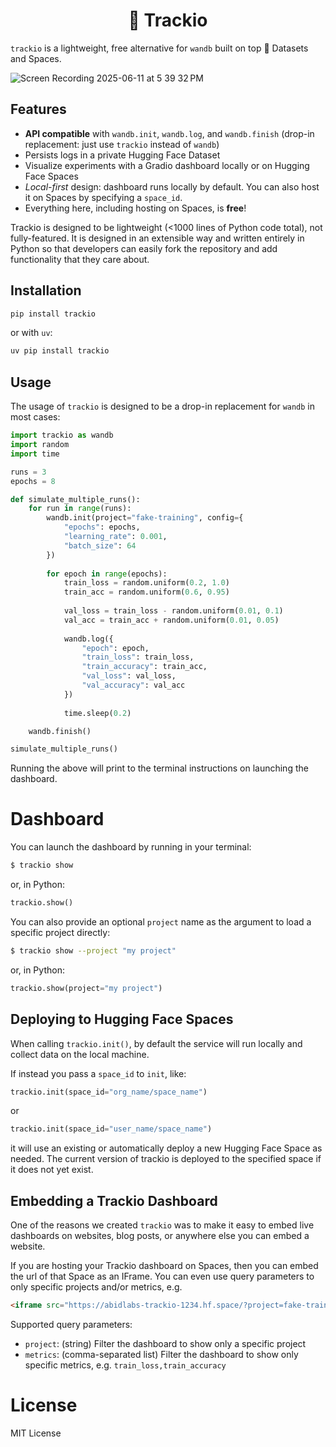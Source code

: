 <p align="center">
<h1><center> 🎯 Trackio</center></h1>
</p>

`trackio` is a lightweight, free alternative for `wandb` built on top 🤗 Datasets and Spaces.

![Screen Recording 2025-06-11 at 5 39 32 PM](https://github.com/user-attachments/assets/5cf12286-54e7-4119-8a20-88c2cbd37ab6)


## Features
- **API compatible** with `wandb.init`, `wandb.log`, and `wandb.finish` (drop-in replacement: just use `trackio` instead of `wandb`)
- Persists logs in a private Hugging Face Dataset
- Visualize experiments with a Gradio dashboard locally or on Hugging Face Spaces
- *Local-first* design: dashboard runs locally by default. You can also host it on Spaces by specifying a `space_id`.
- Everything here, including hosting on Spaces, is **free**!

Trackio is designed to be lightweight (<1000 lines of Python code total), not fully-featured. It is designed in an extensible way and written entirely in Python so that developers can easily fork the repository and add functionality that they care about.


## Installation

```bash
pip install trackio
```

or with `uv`:

```py
uv pip install trackio
```

## Usage

The usage of `trackio` is designed to be a drop-in replacement for `wandb` in most cases:

```python
import trackio as wandb
import random
import time

runs = 3
epochs = 8

def simulate_multiple_runs():
    for run in range(runs):
        wandb.init(project="fake-training", config={
            "epochs": epochs,
            "learning_rate": 0.001,
            "batch_size": 64
        })
        
        for epoch in range(epochs):
            train_loss = random.uniform(0.2, 1.0)
            train_acc = random.uniform(0.6, 0.95)
    
            val_loss = train_loss - random.uniform(0.01, 0.1)
            val_acc = train_acc + random.uniform(0.01, 0.05)
    
            wandb.log({
                "epoch": epoch,
                "train_loss": train_loss,
                "train_accuracy": train_acc,
                "val_loss": val_loss,
                "val_accuracy": val_acc
            })
    
            time.sleep(0.2)

    wandb.finish()

simulate_multiple_runs()
```

Running the above will print to the terminal instructions on launching the dashboard.

# Dashboard

You can launch the dashboard by running in your terminal:

```bash
$ trackio show
```

or, in Python:

```py
trackio.show()
```

You can also provide an optional `project` name as the argument to load a specific project directly:

```bash
$ trackio show --project "my project"
```

or, in Python:

```py
trackio.show(project="my project")
```

## Deploying to Hugging Face Spaces

When calling `trackio.init()`, by default the service will run locally and collect data on the local machine. 

If instead you pass a `space_id` to `init`, like:

```py
trackio.init(space_id="org_name/space_name")
``` 
or 
```py
trackio.init(space_id="user_name/space_name")
``` 

it will use an existing or automatically deploy a new Hugging Face Space as needed. The current version of trackio is deployed to the specified space if it does not yet exist.

## Embedding a Trackio Dashboard

One of the reasons we created `trackio` was to make it easy to embed live dashboards on websites, blog posts, or anywhere else you can embed a website.

If you are hosting your Trackio dashboard on Spaces, then you can embed the url of that Space as an IFrame. You can even use query parameters to only specific projects and/or metrics, e.g.

```html
<iframe src="https://abidlabs-trackio-1234.hf.space/?project=fake-training&metrics=train_loss,train_accuracy" width=1600 height=500 frameBorder="0">
```

Supported query parameters:

- `project`: (string) Filter the dashboard to show only a specific project
- `metrics`: (comma-separated list) Filter the dashboard to show only specific metrics, e.g. `train_loss,train_accuracy`

# License

MIT License 
